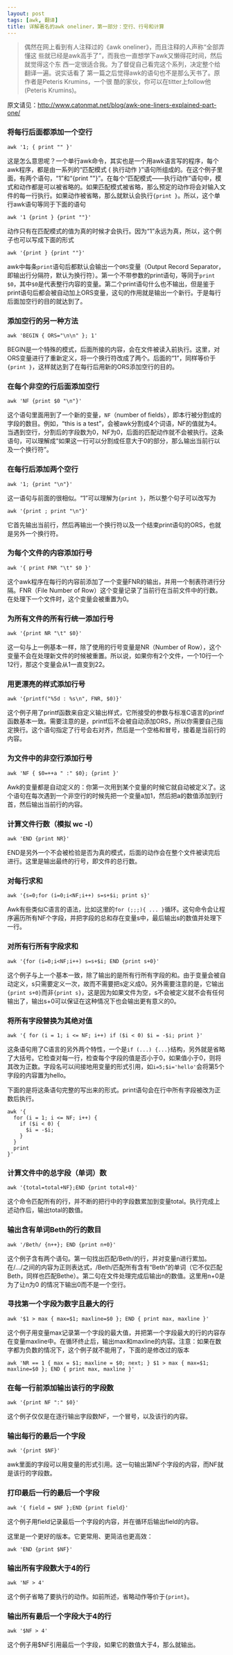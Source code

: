 ```yaml
---
layout: post
tags: [awk, 翻译]
title: 详解著名的awk oneliner，第一部分：空行、行号和计算
---
```


>   偶然在网上看到有人注释过的《awk oneliner》，而且注释的人声称“全部弄懂这
>   些就已经是awk高手了”，而我也一直想学下awk又懒得花时间，然后就觉得这个东
>   西一定很适合我。为了督促自己看完这个系列，决定整个给翻译一遍。说实话看了
>   第一篇之后觉得awk的语句也不是那么天书了。原作者是Peteris Krumins，一个很
>   酷的家伙，你可以在titter上follow他(Peteris Krumins)。

原文请见：http://www.catonmat.net/blog/awk-one-liners-explained-part-one/

### 将每行后面都添加一个空行

    awk '1; { print "" }'

这是怎么意思呢？一个单行awk命令，其实也是一个用awk语言写的程序，每个awk程序，都是由一系列的“匹配模式 { 执行动作 }”语句所组成的。在这个例子里面，有两个语句，“1”和“{print ""}”。在每个“匹配模式——执行动作”语句中，模式和动作都是可以被省略的。如果匹配模式被省略，那么预定的动作将会对输入文件的每一行执行。如果动作被省略，那么就默认会执行``{print }``。所以，这个单行awk语句等同于下面的语句

    awk '1 {print } {print ""}'

动作只有在匹配模式的值为真的时候才会执行。因为“1”永远为真，所以，这个例子也可以写成下面的形式

    awk '{print } {print ""}'

awk中每条``print``语句后都默认会输出一个``ORS``变量（Output Record Separator，即输出行分隔符，默认为换行符）。第一个不带参数的print语句，等同于``print $0``，其中``$0``是代表整行内容的变量。第二个print语句什么也不输出，但是鉴于print语句后都会被自动加上ORS变量，这句的作用就是输出一个新行。于是每行后面加空行的目的就达到了。

### 添加空行的另一种方法

    awk 'BEGIN { ORS="\n\n" }; 1'

BEGIN是一个特殊的模式，后面所接的内容，会在文件被读入前执行。这里，对ORS变量进行了重新定义，将一个换行符改成了两个。后面的“1”，同样等价于``{print }``，这样就达到了在每行后用新的ORS添加空行的目的。

### 在每个非空的行后面添加空行

    awk 'NF {print $0 "\n"}'

这个语句里面用到了一个新的变量，``NF``（number of fields），即本行被分割成的字段的数目。例如，“this is a test”，会被awk分割成4个词语，NF的值就为4。当遇到空行，分割后的字段数为0，NF为0，后面的匹配动作就不会被执行。这条语句，可以理解成“如果这一行可以分割成任意大于0的部分，那么输出当前行以及一个换行符”。

### 在每行后添加两个空行

    awk '1; {print "\n"}'

这一语句与前面的很相似。“1”可以理解为``{print }``，所以整个句子可以改写为

    awk '{print ; print "\n"}'

它首先输出当前行，然后再输出一个换行符以及一个结束print语句的ORS，也就是另外一个换行符。

### 为每个文件的内容添加行号

    awk '{ print FNR "\t" $0 }'

这个awk程序在每行的内容前添加了一个变量FNR的输出，并用一个制表符进行分隔。FNR（File Number of Row）这个变量记录了当前行在当前文件中的行数。在处理下一个文件时，这个变量会被重置为0。

### 为所有文件的所有行统一添加行号

    awk '{print NR "\t" $0}'

这一句与上一例基本一样，除了使用的行号变量是NR（Number of Row），这个变量不会在处理新文件的时候被重置。所以说，如果你有2个文件，一个10行一个12行，那这个变量会从1一直变到22。

### 用更漂亮的样式添加行号

    awk '{printf("%5d : %s\n", FNR, $0)}'

这个例子用了printf函数来自定义输出样式，它所接受的参数与标准C语言的printf函数基本一致。需要注意的是，printf后不会被自动添加ORS，所以你需要自己指定换行。这个语句指定了行号会右对齐，然后是一个空格和冒号，接着是当前行的内容。

### 为文件中的非空行添加行号

    awk 'NF { $0=++a " :" $0}; {print }'

Awk的变量都是自动定义的：你第一次用到某个变量的时候它就自动被定义了。这个语句在每次遇到一个非空行的时候先把一个变量a加1，然后把a的数值添加到行首，然后输出当前行的内容。

### 计算文件行数（模拟 wc -l）

    awk 'END {print NR}'

END是另外一个不会被检验是否为真的模式，后面的动作会在整个文件被读完后进行。这里是输出最终的行号，即文件的总行数。

### 对每行求和

    awk '{s=0;for (i=0;i<NF;i++) s=s+$i; print s}'

Awk有些类似C语言的语法，比如这里的``for (;;;){ ... }``循环。这句命令会让程序遍历所有NF个字段，并把字段的总和存在变量s中，最后输出s的数值并处理下一行。

### 对所有行所有字段求和

    awk '{for (i=0;i<NF;i++) s=s+$i; END {print s+0}'

这个例子与上一个基本一致，除了输出的是所有行所有字段的和。由于变量会被自动定义，s只需要定义一次，故而不需要把s定义成0。另外需要注意的是，它输出``{print s+0}``而非``{print s}``，这是因为如果文件为空，s不会被定义就不会有任何输出了，输出s+0可以保证在这种情况下也会输出更有意义的0。

### 将所有字段替换为其绝对值

    awk '{ for (i = 1; i <= NF; i++) if ($i < 0) $i = -$i; print }'

这条语句用了C语言的另外两个特性，一个是``if (...) {...}``结构，另外就是省略了大括号。它检查对每一行，检查每个字段的值是否小于0，如果值小于0，则将其改为正数。字段名可以间接地用变量的形式引用，如``i=5;$i='hello'``会将第5个字段的内容置为hello。

下面的是将这条语句完整的写出来的形式。print语句会在行中所有字段被改为正数后执行。

    awk '{
      for (i = 1; i <= NF; i++) {
        if ($i < 0) {
          $i = -$i;
        }
      }
      print
    }'

### 计算文件中的总字段（单词）数

    awk '{total=total+NF};END {print total+0}'

这个命令匹配所有的行，并不断的把行中的字段数累加到变量total。执行完成上述动作后，输出total的数值。

### 输出含有单词Beth的行的数目

    awk '/Beth/ {n++}; END {print n+0}'

这个例子含有两个语句。第一句找出匹配/Beth/的行，并对变量n进行累加。在/.../之间的内容为正则表达式，/Beth/匹配所有含有“Beth”的单词（它不仅匹配Beth，同样也匹配Bethe）。第二句在文件处理完成后输出n的数值。这里用n+0是为了让n为0
的情况下输出0而不是一个空行。

### 寻找第一个字段为数字且最大的行

    awk '$1 > max { max=$1; maxline=$0 }; END { print max, maxline }'

这个例子用变量max记录第一个字段的最大值，并把第一个字段最大的行的内容存在变量maxline中。在循环终止后，输出max和maxline的内容。注意：如果在数字都为负数的情况下，这个例子就不能用了，下面的是修改过的版本

    awk 'NR == 1 { max = $1; maxline = $0; next; } $1 > max { max=$1; maxline=$0 }; END { print max, maxline }'

### 在每一行前添加输出该行的字段数

    awk '{print NF ":" $0}'

这个例子仅仅是在逐行输出字段数NF，一个冒号，以及该行的内容。

### 输出每行的最后一个字段

    awk '{print $NF}'

awk里面的字段可以用变量的形式引用。这一句输出第NF个字段的内容，而NF就是该行的字段数。

### 打印最后一行的最后一个字段

    awk '{ field = $NF };END {print field}'

这个例子用field记录最后一个字段的内容，并在循环后输出field的内容。

这里是一个更好的版本。它更常用、更简洁也更高效：

    awk 'END {print $NF}'

### 输出所有字段数大于4的行

    awk 'NF > 4'

这个例子省略了要执行的动作。如前所述，省略动作等价于``{print}``。

### 输出所有最后一个字段大于4的行

    awk '$NF > 4'

这个例子用$NF引用最后一个字段，如果它的数值大于4，那么就输出。
